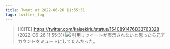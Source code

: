 ```yaml
---
title: Tweet at 2022-06-26 11:55:31
tags: twitter_log
---
```


> [!CITE] https://twitter.com/kaisekiriu/status/1540891476833763328 (2022-06-26 11:55:31)
> ![](https://twitter.com/kaisekiriu/status/1540891476833763328)
> 引用リツイートが表示されないと思ったら元アカウントをミュートにしてたんだった。
